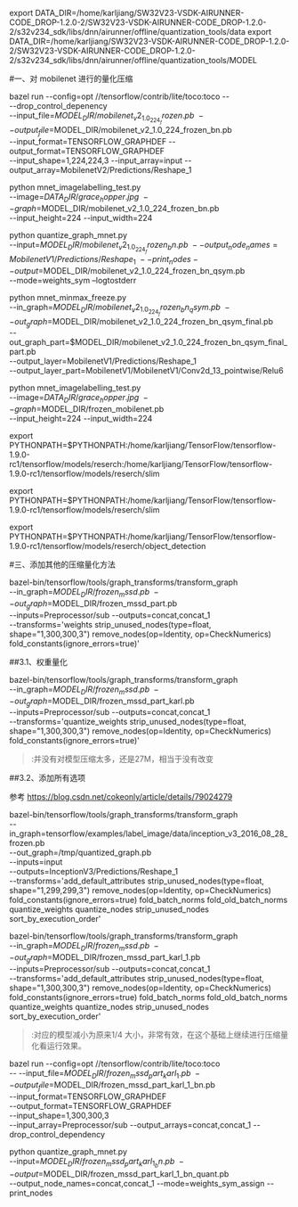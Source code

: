 export DATA_DIR=/home/karljiang/SW32V23-VSDK-AIRUNNER-CODE_DROP-1.2.0-2/SW32V23-VSDK-AIRUNNER-CODE_DROP-1.2.0-2/s32v234_sdk/libs/dnn/airunner/offline/quantization_tools/data
export DATA_DIR=/home/karljiang/SW32V23-VSDK-AIRUNNER-CODE_DROP-1.2.0-2/SW32V23-VSDK-AIRUNNER-CODE_DROP-1.2.0-2/s32v234_sdk/libs/dnn/airunner/offline/quantization_tools/MODEL

#一、对 mobilenet 进行的量化压缩






bazel run --config=opt //tensorflow/contrib/lite/toco:toco -- \
 --drop_control_depenency \
 --input_file=$MODEL_DIR/mobilenet_v2_1.0_224_frozen.pb \
 --output_file=$MODEL_DIR/mobilenet_v2_1.0_224_frozen_bn.pb \
 --input_format=TENSORFLOW_GRAPHDEF --output_format=TENSORFLOW_GRAPHDEF \
 --input_shape=1,224,224,3 --input_array=input --output_array=MobilenetV2/Predictions/Reshape_1


python mnet_imagelabelling_test.py \
 --image=$DATA_DIR/grace_hopper.jpg \
 --graph=$MODEL_DIR/mobilenet_v2_1.0_224_frozen_bn.pb \
 --input_height=224 --input_width=224
 
 
 python quantize_graph_mnet.py \
 --input=$MODEL_DIR/mobilenet_v2_1.0_224_frozen_bn.pb \
--output_node_names=MobilenetV1/Predictions/Reshape_1 \
 --print_nodes --output=$MODEL_DIR/mobilenet_v2_1.0_224_frozen_bn_qsym.pb \
 --mode=weights_sym –logtostderr


python mnet_minmax_freeze.py \
--in_graph=$MODEL_DIR/mobilenet_v2_1.0_224_frozen_bn_qsym.pb \
--out_graph=$MODEL_DIR/mobilenet_v2_1.0_224_frozen_bn_qsym_final.pb \
--out_graph_part=$MODEL_DIR/mobilenet_v2_1.0_224_frozen_bn_qsym_final_part.pb \
--output_layer=MobilenetV1/Predictions/Reshape_1 \
--output_layer_part=MobilenetV1/MobilenetV1/Conv2d_13_pointwise/Relu6




python mnet_imagelabelling_test.py \
--image=$DATA_DIR/grace_hopper.jpg  \
--graph=$MODEL_DIR/frozen_mobilenet.pb  \
--input_height=224 --input_width=224



export PYTHONPATH=$PYTHONPATH:/home/karljiang/TensorFlow/tensorflow-1.9.0-rc1/tensorflow/models/reserch:/home/karljiang/TensorFlow/tensorflow-1.9.0-rc1/tensorflow/models/reserch/slim

export PYTHONPATH=$PYTHONPATH:/home/karljiang/TensorFlow/tensorflow-1.9.0-rc1/tensorflow/models/reserch/slim

export PYTHONPATH=$PYTHONPATH:/home/karljiang/TensorFlow/tensorflow-1.9.0-rc1/tensorflow/models/reserch/object_detection



#三、添加其他的压缩量化方法


bazel-bin/tensorflow/tools/graph_transforms/transform_graph \
--in_graph=$MODEL_DIR/frozen_mssd.pb \
--out_graph=$MODEL_DIR/frozen_mssd_part.pb \
--inputs=Preprocessor/sub --outputs=concat,concat_1 \
--transforms='weights strip_unused_nodes(type=float, shape="1,300,300,3") remove_nodes(op=Identity, op=CheckNumerics) fold_constants(ignore_errors=true)'

##3.1、权重量化

bazel-bin/tensorflow/tools/graph_transforms/transform_graph \
--in_graph=$MODEL_DIR/frozen_mssd.pb \
--out_graph=$MODEL_DIR/frozen_mssd_part_karl.pb \
--inputs=Preprocessor/sub --outputs=concat,concat_1 \
--transforms='quantize_weights strip_unused_nodes(type=float, shape="1,300,300,3") remove_nodes(op=Identity, op=CheckNumerics) fold_constants(ignore_errors=true)'


>:并没有对模型压缩太多，还是27M，相当于没有改变


##3.2、添加所有选项

参考 https://blog.csdn.net/cokeonly/article/details/79024279 

bazel-bin/tensorflow/tools/graph_transforms/transform_graph \
  --in_graph=tensorflow/examples/label_image/data/inception_v3_2016_08_28_frozen.pb \
  --out_graph=/tmp/quantized_graph.pb \
  --inputs=input \
  --outputs=InceptionV3/Predictions/Reshape_1 \
  --transforms='add_default_attributes strip_unused_nodes(type=float, shape="1,299,299,3")
    remove_nodes(op=Identity, op=CheckNumerics) fold_constants(ignore_errors=true)
    fold_batch_norms fold_old_batch_norms quantize_weights quantize_nodes
    strip_unused_nodes sort_by_execution_order'
	

bazel-bin/tensorflow/tools/graph_transforms/transform_graph \
--in_graph=$MODEL_DIR/frozen_mssd.pb \
--out_graph=$MODEL_DIR/frozen_mssd_part_karl_1.pb \
--inputs=Preprocessor/sub --outputs=concat,concat_1 \
--transforms='add_default_attributes strip_unused_nodes(type=float, shape="1,300,300,3")
    remove_nodes(op=Identity, op=CheckNumerics) fold_constants(ignore_errors=true)
    fold_batch_norms fold_old_batch_norms quantize_weights quantize_nodes
    strip_unused_nodes sort_by_execution_order'	
	

>:对应的模型减小为原来1/4 大小，非常有效，在这个基础上继续进行压缩量化看运行效果。


bazel run --config=opt //tensorflow/contrib/lite/toco:toco \
-- --input_file=$MODEL_DIR/frozen_mssd_part_karl_1.pb \
--output_file=$MODEL_DIR/frozen_mssd_part_karl_1_bn.pb \
--input_format=TENSORFLOW_GRAPHDEF \
--output_format=TENSORFLOW_GRAPHDEF \
--input_shape=1,300,300,3 \
--input_array=Preprocessor/sub --output_arrays=concat,concat_1 --drop_control_dependency



python quantize_graph_mnet.py \
--input=$MODEL_DIR/frozen_mssd_part_karl_1_bn.pb \
--output=$MODEL_DIR/frozen_mssd_part_karl_1_bn_quant.pb \
--output_node_names=concat,concat_1 --mode=weights_sym_assign --print_nodes







